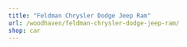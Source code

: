 ```yaml
---
title: "Feldman Chrysler Dodge Jeep Ram"
url: /woodhaven/feldman-chrysler-dodge-jeep-ram/
shop: car
---
```

